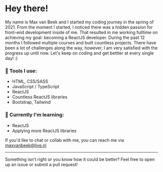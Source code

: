 # Hey there!

My name is Max van Beek and I started my coding journey in the spring of 2021. From the moment I started, I noticed there was a hidden passion for front-end development inside of me. That resulted in me working fulltime on achieving my goal: becoming a ReactJS developer. During the past 12 months I followed multiple courses and built countless projects. There have been a lot of challenges along the way, however, I am very satisfied with the progress up until now. Let's keep on coding and get bettter at every single day! :)


### :hammer: Tools I use:
- HTML, CSS/SASS
- JavaScript / TypeScript
- ReactJS
- Countless ReactJS libraries
- Bootstrap, Tailwind


###  :seedling: Currently I'm learning:
- ReactJS
- Applying more ReactJS libraries

If you'd like to chat or collab with me, you can reach me via maxvanbeek@live.nl

<hr/>

Something isn't right or you know how it could be better? Feel free to open up an issue or submit a pull request!

